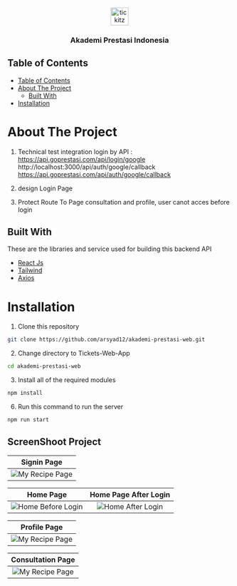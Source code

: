 <br />
<p align="center">
  <div align="center">
    <img height="40" src="https://i.ibb.co/z7H0mxB/logoFav.png" alt="tickitz" border="0"/>
  </div>
  <h3 align="center">Akademi Prestasi Indonesia</h3>
  <p align="center">


## Table of Contents

- [Table of Contents](#table-of-contents)
- [About The Project](#about-the-project)
  - [Built With](#built-with)
- [Installation](#installation)



# About The Project

1. Technical test integration login by API :
https://api.goprestasi.com/api/login/google
http://localhost:3000/api/auth/google/callback
https://api.goprestasi.com/api/auth/google/callback

2. design Login Page
3. Protect Route To Page consultation and profile, user canot acces before login


## Built With

These are the libraries and service used for building this backend API

- [React Js](https://react.dev/learn)
- [Tailwind](https://tailwindcss.com/docs)
- [Axios](https://axios-http.com/docs/intro)


# Installation

1. Clone this repository

```sh
git clone https://github.com/arsyad12/akademi-prestasi-web.git

```

2. Change directory to Tickets-Web-App

```sh
cd akademi-prestasi-web
```

3. Install all of the required modules

```sh
npm install
```

6. Run this command to run the server

```sh
npm run start
```


## ScreenShoot Project

| Signin Page |
| :---: 
|![My Recipe Page](https://i.ibb.co/Mnkvdwn/screencapture-localhost-3000-login-2023-12-30-07-50-05.png)|

| Home Page | Home Page After Login|
| :---: | :---: |
|![Home Before Login]( https://i.ibb.co/RTRMFmd/screencapture-localhost-3000-2023-12-30-07-49-28.png)|![Home After Login](https://i.ibb.co/1Rw7dNv/screencapture-localhost-3000-2023-12-30-07-47-17.png)|



| Profile Page |
| :---: |
|![My Recipe Page](https://i.ibb.co/qJ114nX/screencapture-localhost-3000-profile-2023-12-30-07-48-42.png)|

| Consultation Page |
| :---: |
|![My Recipe Page](https://i.ibb.co/jrJyLR8/screencapture-localhost-3000-consultation-2023-12-30-07-46-51.png)|






